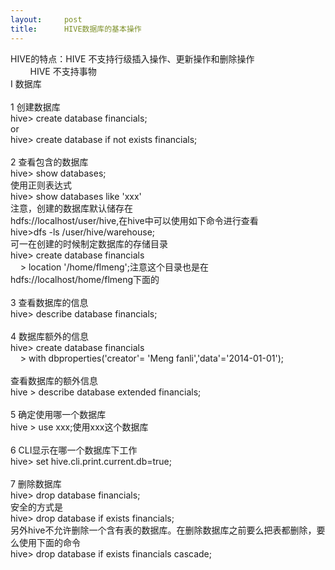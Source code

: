 ```yaml
---
layout:     post
title:      HIVE数据库的基本操作
---
```

<div id="article_content" class="article_content clearfix csdn-tracking-statistics" data-pid="blog" data-mod="popu_307" data-dsm="post">
								            <link rel="stylesheet" href="https://csdnimg.cn/release/phoenix/template/css/ck_htmledit_views-f76675cdea.css">
						<div class="htmledit_views" id="content_views">
                
HIVE的特点：HIVE 不支持行级插入操作、更新操作和删除操作<br>
        HIVE 不支持事物<br>
I 数据库<br><br>
1 创建数据库<br>
hive&gt; create database financials;<br>
or<br>
hive&gt; create database if not exists financials;<br><br>
2 查看包含的数据库<br>
hive&gt; show databases;<br>
使用正则表达式<br>
hive&gt; show databases like 'xxx'<br>
注意，创建的数据库默认储存在<br>
hdfs://localhost/user/hive,在hive中可以使用如下命令进行查看<br>
hive&gt;dfs -ls /user/hive/warehouse;<br>
可一在创建的时候制定数据库的存储目录<br>
hive&gt; create database financials<br>
    &gt; location '/home/flmeng';注意这个目录也是在hdfs://localhost/home/flmeng下面的<br><br>
3 查看数据库的信息<br>
hive&gt; describe database financials;<br><br>
4 数据库额外的信息<br>
hive&gt; create database financials<br>
    &gt; with dbproperties('creator'= 'Meng fanli','data'='2014-01-01');<br><br>
查看数据库的额外信息<br>
hive &gt; describe database extended financials;<br><br>
5 确定使用哪一个数据库<br>
hive &gt; use xxx;使用xxx这个数据库<br><br>
6 CLI显示在哪一个数据库下工作<br>
hive&gt; set hive.cli.print.current.db=true; <br><br>
7 删除数据库<br>
hive&gt; drop database financials;<br>
安全的方式是<br>
hive&gt; drop database if exists financials;<br>
另外hive不允许删除一个含有表的数据库。在删除数据库之前要么把表都删除，要么使用下面的命令<br>
hive&gt; drop database if exists financials cascade;<br><br>            </div>
                </div>